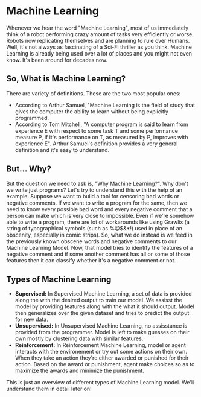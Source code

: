 # Machine Learning
Whenever we hear the word "Machine Learning", most of us immediately think of a robot performing crazy amount of tasks very efficiently or worse, Robots now replicating themselves and are planning to rule over Humans. Well, it's not always as fascinating of a Sci-Fi thriller as you think.
Machine Learning is already being used over a lot of places and you might not even know. It's been around for decades now.

## So, **What is Machine Learning?**
There are variety of definitions. These are the two most popular ones:
* According to Arthur Samuel, "Machine Learning is the field of study that gives the computer the ability to learn without being explicitly programmed.
* According to Tom Mitchell, "A computer program is said to learn from experience E with respect to some task T and some performance measure P, if it's performance on T, as measured by P, improves with experience E".
Arthur Samuel's definition provides a very general definition and it's easy to understand.

## But... Why?
But the question we need to ask is, "Why Machine Learning?". Why don't we write just programs?
Let's try to understand this with the help of an example. Suppose we want to build a tool for censoring bad words or negative comments. If we want to write a program for the same, then we need to know every possible bad word and every negative comment that a person can make which is very close to impossible. Even if we're somehow able to write a program, there are lot of workarounds like using Grawlix (a string of typographical symbols (such as %@$&\*!) used in place of an obscenity, especially in comic strips).
So, what we do instead is we feed in the previously known obscene words and negative comments to our Machine Learning Model. Now, that model tries to identify the features of a negative comment and if some another comment has all or some of those features then it can classify whether it's a negative comment or not.

## Types of Machine Learning
* **Supervised:** In Supervised Machine Learning, a set of data is provided along the with the desired output to train our model. We assisst the model by providing features along with the what it should output. Model then generalizes over the given dataset and tries to predict the output for new data.
* **Unsupervised:** In Unsupervised Machine Learning, no assisstance is provided from the programmer. Model is left to make guesses on their own mostly by clustering data with similar features.
* **Reinforcement:** In Reinforcement Machine Learning, model or agent interacts with the environement or try out some actions on their own. When they take an action they're either awarded or punished for their action. Based on the award or punishment, agent make choices so as to maximize the awards and minimize the punishment.

This is just an overview of different types of Machine Learning model. We'll understand them in detail later on!
